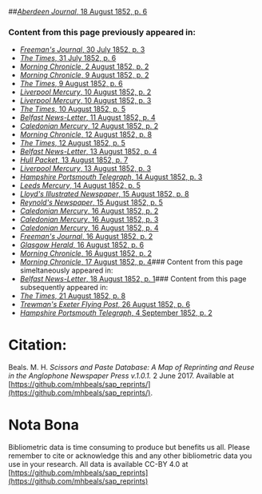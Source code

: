 ##[*Aberdeen Journal*, 18 August 1852, p. 6](https://mhbeals.github.io/sap_html/Aberdeen-Journal/Aberdeen-Journal-18-August-1852-p-6)

### Content from this page previously appeared in:
+ [*Freeman's Journal*, 30 July 1852, p. 3](https://mhbeals.github.io/sap_html/Freeman's-Journal/Freeman's-Journal-30-July-1852-p-3)
+ [*The Times*, 31 July 1852, p. 6](https://mhbeals.github.io/sap_html/The-Times/The-Times-31-July-1852-p-6)
+ [*Morning Chronicle*, 2 August 1852, p. 2](https://mhbeals.github.io/sap_html/Morning-Chronicle/Morning-Chronicle-2-August-1852-p-2)
+ [*Morning Chronicle*, 9 August 1852, p. 2](https://mhbeals.github.io/sap_html/Morning-Chronicle/Morning-Chronicle-9-August-1852-p-2)
+ [*The Times*, 9 August 1852, p. 6](https://mhbeals.github.io/sap_html/The-Times/The-Times-9-August-1852-p-6)
+ [*Liverpool Mercury*, 10 August 1852, p. 2](https://mhbeals.github.io/sap_html/Liverpool-Mercury/Liverpool-Mercury-10-August-1852-p-2)
+ [*Liverpool Mercury*, 10 August 1852, p. 3](https://mhbeals.github.io/sap_html/Liverpool-Mercury/Liverpool-Mercury-10-August-1852-p-3)
+ [*The Times*, 10 August 1852, p. 5](https://mhbeals.github.io/sap_html/The-Times/The-Times-10-August-1852-p-5)
+ [*Belfast News-Letter*, 11 August 1852, p. 4](https://mhbeals.github.io/sap_html/Belfast-News-Letter/Belfast-News-Letter-11-August-1852-p-4)
+ [*Caledonian Mercury*, 12 August 1852, p. 2](https://mhbeals.github.io/sap_html/Caledonian-Mercury/Caledonian-Mercury-12-August-1852-p-2)
+ [*Morning Chronicle*, 12 August 1852, p. 8](https://mhbeals.github.io/sap_html/Morning-Chronicle/Morning-Chronicle-12-August-1852-p-8)
+ [*The Times*, 12 August 1852, p. 5](https://mhbeals.github.io/sap_html/The-Times/The-Times-12-August-1852-p-5)
+ [*Belfast News-Letter*, 13 August 1852, p. 4](https://mhbeals.github.io/sap_html/Belfast-News-Letter/Belfast-News-Letter-13-August-1852-p-4)
+ [*Hull Packet*, 13 August 1852, p. 7](https://mhbeals.github.io/sap_html/Hull-Packet/Hull-Packet-13-August-1852-p-7)
+ [*Liverpool Mercury*, 13 August 1852, p. 3](https://mhbeals.github.io/sap_html/Liverpool-Mercury/Liverpool-Mercury-13-August-1852-p-3)
+ [*Hampshire Portsmouth Telegraph*, 14 August 1852, p. 3](https://mhbeals.github.io/sap_html/Hampshire-Portsmouth-Telegraph/Hampshire-Portsmouth-Telegraph-14-August-1852-p-3)
+ [*Leeds Mercury*, 14 August 1852, p. 5](https://mhbeals.github.io/sap_html/Leeds-Mercury/Leeds-Mercury-14-August-1852-p-5)
+ [*Lloyd's Illustrated Newspaper*, 15 August 1852, p. 8](https://mhbeals.github.io/sap_html/Lloyd's-Illustrated-Newspaper/Lloyd's-Illustrated-Newspaper-15-August-1852-p-8)
+ [*Reynold's Newspaper*, 15 August 1852, p. 5](https://mhbeals.github.io/sap_html/Reynold's-Newspaper/Reynold's-Newspaper-15-August-1852-p-5)
+ [*Caledonian Mercury*, 16 August 1852, p. 2](https://mhbeals.github.io/sap_html/Caledonian-Mercury/Caledonian-Mercury-16-August-1852-p-2)
+ [*Caledonian Mercury*, 16 August 1852, p. 3](https://mhbeals.github.io/sap_html/Caledonian-Mercury/Caledonian-Mercury-16-August-1852-p-3)
+ [*Caledonian Mercury*, 16 August 1852, p. 4](https://mhbeals.github.io/sap_html/Caledonian-Mercury/Caledonian-Mercury-16-August-1852-p-4)
+ [*Freeman's Journal*, 16 August 1852, p. 2](https://mhbeals.github.io/sap_html/Freeman's-Journal/Freeman's-Journal-16-August-1852-p-2)
+ [*Glasgow Herald*, 16 August 1852, p. 6](https://mhbeals.github.io/sap_html/Glasgow-Herald/Glasgow-Herald-16-August-1852-p-6)
+ [*Morning Chronicle*, 16 August 1852, p. 2](https://mhbeals.github.io/sap_html/Morning-Chronicle/Morning-Chronicle-16-August-1852-p-2)
+ [*Morning Chronicle*, 17 August 1852, p. 4](https://mhbeals.github.io/sap_html/Morning-Chronicle/Morning-Chronicle-17-August-1852-p-4)### Content from this page simeltaneously appeared in:
+ [*Belfast News-Letter*, 18 August 1852, p. 1](https://mhbeals.github.io/sap_html/Belfast-News-Letter/Belfast-News-Letter-18-August-1852-p-1)### Content from this page subsequently appeared in:
+ [*The Times*, 21 August 1852, p. 8](https://mhbeals.github.io/sap_html/The-Times/The-Times-21-August-1852-p-8)
+ [*Trewman's Exeter Flying Post*, 26 August 1852, p. 6](https://mhbeals.github.io/sap_html/Trewman's-Exeter-Flying-Post/Trewman's-Exeter-Flying-Post-26-August-1852-p-6)
+ [*Hampshire Portsmouth Telegraph*, 4 September 1852, p. 2](https://mhbeals.github.io/sap_html/Hampshire-Portsmouth-Telegraph/Hampshire-Portsmouth-Telegraph-4-September-1852-p-2)
                    
# Citation: 

Beals. M. H. *Scissors and Paste Database: A Map of Reprinting and Reuse in the Anglophone Newspaper Press v.1.0.1.* 2 June 2017. Available at [https://github.com/mhbeals/sap_reprints/](https://github.com/mhbeals/sap_reprints/). 
                    
# Nota Bona

Bibliometric data is time consuming to produce but benefits us all. Please remember to cite or acknowledge this and any other bibliometric data you use in your research. All data is available CC-BY 4.0 at [https://github.com/mhbeals/sap_reprints](https://github.com/mhbeals/sap_reprints)
